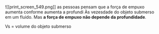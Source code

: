 ![[print_screen_549.png]]
 as pessoas pensam que a força de empuxo aumenta conforme aumenta a profundi
Às vezesdade do objeto submerso em um fluido. Mas **a força de empuxo não depende da profundidade**. 

Vs = volume do objeto submerso
